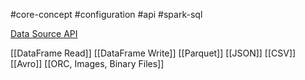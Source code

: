 #core-concept #configuration #api #spark-sql 

[Data Source API](https://oreil.ly/_8-6A)

[[DataFrame Read]]
[[DataFrame Write]]
[[Parquet]]
[[JSON]]
[[CSV]]
[[Avro]]
[[ORC, Images, Binary Files]]